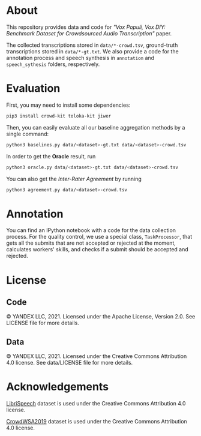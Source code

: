 # About

This repository provides data and code for *"Vox Populi, Vox DIY: Benchmark Dataset for Crowdsourced Audio Transcription"* paper.

The collected transcriptions stored in `data/*-crowd.tsv`, ground-truth transcriptions stored in `data/*-gt.txt`. We also provide a code for the annotation process 
and speech synthesis in `annotation` and `speech_sythesis` folders, respectively.

# Evaluation
First, you may need to install some dependencies:
```bash
pip3 install crowd-kit toloka-kit jiwer
```

Then, you can easily evaluate all our baseline aggregation methods by a single command:
```bash
python3 baselines.py data/<dataset>-gt.txt data/<dataset>-crowd.tsv
```

In order to get the **Oracle** result, run
```bash
python3 oracle.py data/<dataset>-gt.txt data/<dataset>-crowd.tsv
```

You can also get the *Inter-Rater Agreement* by running
```bash
python3 agreement.py data/<dataset>-crowd.tsv
```

# Annotation

You can find an IPython notebook with a code for the data collection process. For the quality control, we use a special class, `TaskProcessor`, that
gets all the submits that are not accepted or rejected at the moment, calculates workers' skills, and checks if a submit should be accepted and rejected.
# License

## Code

© YANDEX LLC, 2021. Licensed under the Apache License, Version 2.0. See LICENSE file for more details.

## Data

© YANDEX LLC, 2021. Licensed under the Creative Commons Attribution 4.0 license. See data/LICENSE file for more details.

# Acknowledgements

[LibriSpeech](https://www.openslr.org/12) dataset is used under the Creative Commons Attribution 4.0 license.

[CrowdWSA2019](https://github.com/garfieldpigljy/CrowdWSA2019) dataset is used under the Creative Commons Attribution 4.0 license.

